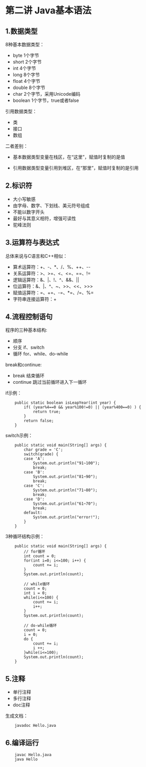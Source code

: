 # 第二讲 Java基本语法

## 1.数据类型

8种基本数据类型：

* byte 1个字节
* short 2个字节
* int 4个字节
* long 8个字节
* float 4个字节
* double 8个字节
* char 2个字节，采用Unicode编码
* boolean 1个字节，true或者false

引用数据类型：

* 类
* 接口
* 数组

二者差别：

* 基本数据类型变量在栈区，在“这里”，赋值时复制的是值

* 引用数据类型变量引用到堆区，在“那里”，赋值时复制的是引用

## 2.标识符

* 大小写敏感
* 由字母、数字、下划线、美元符号组成
* 不能以数字开头
* 最好与其意义相符，增强可读性
* 驼峰法则

## 3.运算符与表达式

总体来说与C语言和C++相似：

* 算术运算符：+、-、*、/、%、++、--
* 关系运算符：>、>=、<、<=、==、!=
* 逻辑运算符：&、|、!、^、&&、||
* 位运算符：&、|、^、~、>>、<<、>>>
* 赋值运算符：=、+=、-=、*=、/=、%=
* 字符串连接运算符：+

## 4.流程控制语句

程序的三种基本结构:
* 顺序
* 分支 if、switch
* 循环 for、while、do-while

break和continue:
* break 结束循环
* continue 跳过当前循环进入下一循环


if示例：

```
	public static boolean isLeapYear(int year) {
		if( (year%4==0 && year%100!=0) || (year%400==0) ) {
			return true;
		}
		return false;
	}
```

switch示例：

```
	public static void main(String[] args) {
		char grade = 'C';
		switch(grade) {
		case 'A':
			System.out.println("91~100");
			break;
		case 'B':
			System.out.println("81~90");
			break;
		case 'C':
			System.out.println("71~80");
			break;
		case 'D':
			System.out.println("61~70");
			break;
		default:
			System.out.println("error!");
		}
	}
```

3种循环结构示例：

```
	public static void main(String[] args) {
		// for循环
		int count = 0;
		for(int i=0; i<=100; i++) {
			count += i;
		}
		System.out.println(count);
		
		// while循环
		count = 0;
		int i = 0;
		while(i<=100) {
			count += i;
			i++;
		}
		System.out.println(count);
		
		// do-while循环
		count = 0;
		i = 0;
		do {
			count += i;
			i ++;
		}while(i<=100);
		System.out.println(count);
	}
```

## 5.注释

* 单行注释 
* 多行注释
* doc注释

生成文档：

```
	javadoc Hello.java
```

## 6.编译运行

```
	javac Hello.java
	java Hello
```


